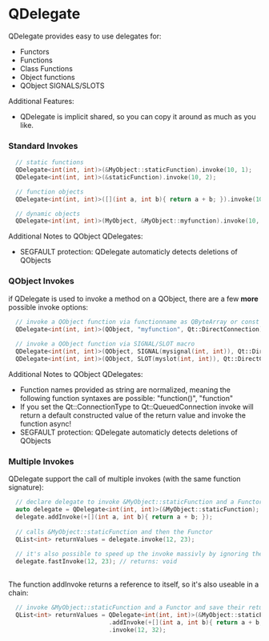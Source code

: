 # QDelegate

QDelegate provides easy to use delegates for:
* Functors
* Functions
* Class Functions
* Object functions
* QObject SIGNALS/SLOTS

Additional Features:
* QDelegate is implicit shared, so you can copy it around as much as you like.

### Standard Invokes

```c++
  // static functions
  QDelegate<int(int, int)>(&MyObject::staticFunction).invoke(10, 1);
  QDelegate<int(int, int)>(&staticFunction).invoke(10, 2);

  // function objects
  QDelegate<int(int, int)>([](int a, int b){ return a + b; }).invoke(10, 3);

  // dynamic objects
  QDelegate<int(int, int)>(MyObject, &MyObject::myfunction).invoke(10, 4);
```
Additional Notes to QObject QDelegates:
* SEGFAULT protection: QDelegate automaticly detects deletions of QObjects

### QObject Invokes

if QDelegate is used to invoke a method on a QObject, there are a few **more** possible invoke options:
```c++
  // invoke a QObject function via functionname as QByteArray or const char*
  QDelegate<int(int, int)>(QObject, "myfunction", Qt::DirectConnection).invoke(10, 5);
  
  // invoke a QObject function via SIGNAL/SLOT macro
  QDelegate<int(int, int)>(QObject, SIGNAL(mysignal(int, int)), Qt::DirectConnection).invoke(10, 7);
  QDelegate<int(int, int)>(QObject, SLOT(myslot(int, int)), Qt::DirectConnection).invoke(10, 6);
```
Additional Notes to QObject QDelegates:
* Function names provided as string are normalized, meaning the following function syntaxes are possible: "function()", "function"
* If you set the Qt::ConnectionType to Qt::QueuedConnection invoke will return a default constructed value of the return value and invoke the function async!
* SEGFAULT protection: QDelegate automaticly detects deletions of QObjects

### Multiple Invokes

QDelegate support the call of multiple invokes (with the same function signature):
```c++
  // declare delegate to invoke &MyObject::staticFunction and a Functor
  auto delegate = QDelegate<int(int, int)>(&MyObject::staticFunction);
  delegate.addInvoke(+[](int a, int b){ return a + b; });
  
  // calls &MyObject::staticFunction and then the Functor
  QList<int> returnValues = delegate.invoke(12, 23);
 
  // it's also possible to speed up the invoke massivly by ignoring the return value
  delegate.fastInvoke(12, 23); // returns: void
  
```
The function addInvoke returns a reference to itself, so it's also useable in a chain:
```c++
  // invoke &MyObject::staticFunction and a Functor and save their return values
  QList<int> returnValues = QDelegate<int(int, int)>(&MyObject::staticFunction)
                            .addInvoke(+[](int a, int b){ return a + b; })
                            .invoke(12, 32);
  
```
